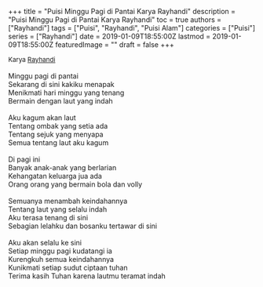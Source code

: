 +++
title = "Puisi Minggu Pagi di Pantai Karya Rayhandi"
description = "Puisi Minggu Pagi di Pantai Karya Rayhandi"
toc = true
authors = ["Rayhandi"]
tags = ["Puisi", "Rayhandi", "Puisi Alam"]
categories = ["Puisi"]
series = ["Rayhandi"]
date = 2019-01-09T18:55:00Z
lastmod = 2019-01-09T18:55:00Z
featuredImage = ""
draft = false
+++

<div style="text-align: justify;">
<div style="font-size: small;">Karya <a href="/authors/rayhandi/" target="_blank">Rayhandi</a></div><br />
Minggu pagi di pantai<br />Sekarang di sini kakiku menapak<br />Menikmati hari minggu yang tenang<br />Bermain dengan laut yang indah<br /><br />Aku kagum akan laut<br />Tentang ombak yang setia ada<br />Tentang sejuk yang menyapa<br />Semua tentang laut aku kagum<br /><br />Di pagi ini<br />Banyak anak-anak yang berlarian<br />Kehangatan keluarga jua ada<br />Orang orang yang bermain bola dan volly<br /><br />Semuanya menambah keindahannya<br />Tentang laut yang selalu indah<br />Aku terasa tenang di sini<br />Sebagian lelahku dan bosanku tertawar di sini<br /><br />Aku akan selalu ke sini<br />Setiap minggu pagi kudatangi ia<br />Kurengkuh semua keindahannya<br />Kunikmati setiap sudut ciptaan tuhan<br />Terima kasih Tuhan karena lautmu teramat indah</div>
